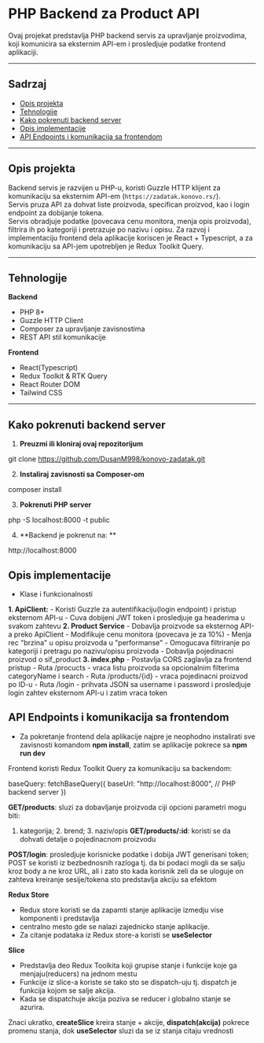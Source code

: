 # PHP Backend za Product API

Ovaj projekat predstavlja PHP backend servis za upravljanje proizvodima, koji komunicira sa eksternim API-em i prosledjuje podatke frontend aplikaciji.

---

## Sadrzaj ##

- [Opis projekta](#opis-projekta)  
- [Tehnologije](#tehnologije)  
- [Kako pokrenuti backend server](#kako-pokrenuti-backend-server)  
- [Opis implementacije](#opis-implementacije)  
- [API Endpoints i komunikacija sa frontendom](#api-endpoints-i-komunikacija-sa-frontendom)

---

## Opis projekta 

Backend servis je razvijen u PHP-u, koristi Guzzle HTTP klijent za komunikaciju sa eksternim API-em (`https://zadatak.konovo.rs/`).  
Servis pruza API za dohvat liste proizvoda, specifican proizvod, kao i login endpoint za dobijanje tokena.  
Servis obradjuje podatke (povecava cenu monitora, menja opis proizvoda), filtrira ih po kategoriji i pretrazuje po nazivu i opisu.
Za razvoj i implementaciju frontend dela aplikacije koriscen je React + Typescript, a za komunikaciju sa API-jem upotrebljen je Redux
Toolkit Query.

---

## Tehnologije
**Backend**
- PHP 8+
- Guzzle HTTP Client
- Composer za upravljanje zavisnostima
- REST API stil komunikacije

**Frontend**
- React(Typescript)
- Redux Toolkit & RTK Query
- React Router DOM
- Tailwind CSS

---

## Kako pokrenuti backend server

1. **Preuzmi ili kloniraj ovaj repozitorijum**

git clone https://github.com/DusanM998/konovo-zadatak.git

2. **Instaliraj zavisnosti sa Composer-om**

composer install

3. **Pokrenuti PHP server**

php -S localhost:8000 -t public

4. **Backend je pokrenut na: **

http://localhost:8000

## Opis implementacije ## 

- Klase i funkcionalnosti

 **1. ApiClient:**
	- Koristi Guzzle za autentifikaciju(login endpoint) i pristup eksternom API-u
	- Cuva dobijeni JWT token i prosledjuje ga headerima u svakom zahtevu
 **2. Product Service**
	- Dobavlja proizvode sa eksternog API-a preko ApiClient
	- Modifikuje cenu monitora (povecava je za 10%)
	- Menja rec "brzina" u opisu proizvoda u "performanse"
	- Omogucava filtriranje po kategoriji i pretragu po nazivu/opisu proizvoda
	- Dobavlja pojedinacni proizvod o sif_product
 **3. index.php**
	- Postavlja CORS zaglavlja za frontend pristup
	- Ruta /procucts - vraca listu proizvoda sa opcionalnim filterima categoryName i search
	- Ruta /products/{id} - vraca pojedinacni proizvod po ID-u
	- Ruta /login - prihvata JSON sa username i password i prosledjuje login zahtev eksternom API-u i zatim vraca token
## API Endpoints i komunikacija sa frontendom

- Za pokretanje frontend dela aplikacije najpre je neophodno instalirati sve zavisnosti komandom **npm install**, zatim se aplikacije pokrece sa **npm run dev**

Frontend koristi Redux Toolkit Query za komunikaciju sa backendom:

baseQuery: fetchBaseQuery({
  baseUrl: "http://localhost:8000", // PHP backend server
})

**GET/products**: sluzi za dobavljanje proizvoda ciji opcioni parametri mogu biti:
1. kategorija; 2. brend; 3. naziv/opis
**GET/products/:id**: koristi se da dohvati detalje o pojedinacnom proizvodu

**POST/login**: prosledjuje korisnicke podatke i dobija JWT generisani token;
POST se koristi iz bezbednosnih razloga tj. da bi podaci mogli da se salju kroz
body a ne kroz URL, ali i zato sto kada korisnik zeli da se uloguje on zahteva
kreiranje sesije/tokena sto predstavlja akciju sa efektom

**Redux Store**
- Redux store koristi se da zapamti stanje aplikacije izmedju vise komponenti i predstavlja
- centralno mesto gde se nalazi zajednicko stanje aplikacije.
- Za citanje podataka iz Redux store-a koristi se **useSelector**

**Slice**
- Predstavlja deo Redux Toolkita koji grupise stanje i funkcije koje ga menjaju(reducers) na jednom mestu
- Funkcije iz slice-a koriste se tako sto se dispatch-uju tj. dispatch je funkcija kojom se salje akcija.
- Kada se dispatchuje akcija poziva se reducer i globalno stanje se azurira.

Znaci ukratko, **createSlice** kreira stanje + akcije, **dispatch(akcija)** pokrece promenu stanja, dok
**useSelector** sluzi da se iz stanja citaju vrednosti
  

